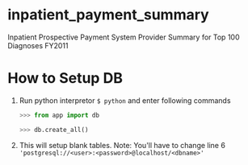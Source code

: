 # inpatient_payment_summary
Inpatient Prospective Payment System Provider Summary for Top 100 Diagnoses FY2011


# How to Setup DB

1. Run python interpretor `$ python` and enter following commands

	```python 
	>>> from app import db
	```

	```python 
	>>> db.create_all()
	```
	
2. This will setup blank tables. Note: You'll have to change line 6 
`'postgresql://<user>:<password>@localhost/<dbname>'`